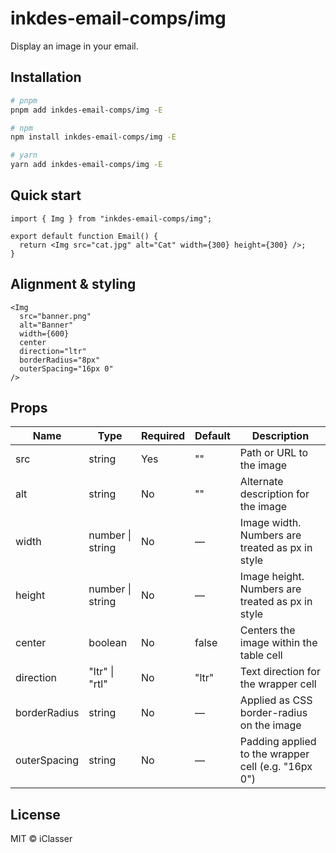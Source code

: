 # inkdes-email-comps/img
Display an image in your email.
<br />

## Installation

```bash
# pnpm
pnpm add inkdes-email-comps/img -E

# npm
npm install inkdes-email-comps/img -E

# yarn
yarn add inkdes-email-comps/img -E
```

## Quick start

```tsx
import { Img } from "inkdes-email-comps/img";

export default function Email() {
  return <Img src="cat.jpg" alt="Cat" width={300} height={300} />;
}
```

## Alignment & styling

```tsx
<Img
  src="banner.png"
  alt="Banner"
  width={600}
  center
  direction="ltr"
  borderRadius="8px"
  outerSpacing="16px 0"
/>
```

## Props

| Name         | Type                 | Required | Default | Description                                        |
| ------------ | -------------------- | -------- | ------- | -------------------------------------------------- |
| src          | string               | Yes      | ""      | Path or URL to the image                           |
| alt          | string               | No       | ""      | Alternate description for the image                |
| width        | number \| string     | No       | —       | Image width. Numbers are treated as px in style    |
| height       | number \| string     | No       | —       | Image height. Numbers are treated as px in style   |
| center       | boolean              | No       | false   | Centers the image within the table cell            |
| direction    | "ltr" \| "rtl"       | No       | "ltr"   | Text direction for the wrapper cell                |
| borderRadius | string               | No       | —       | Applied as CSS border-radius on the image          |
| outerSpacing | string               | No       | —       | Padding applied to the wrapper cell (e.g. "16px 0") |

## License

MIT © iClasser


